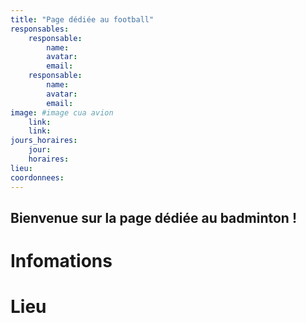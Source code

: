 ```yaml
---
title: "Page dédiée au football"
responsables:   
    responsable:
        name:
        avatar:
        email:
    responsable:
        name:
        avatar:
        email:
image: #image cua avion
    link:
    link:
jours_horaires:
    jour: 
    horaires: 
lieu: 
coordonnees: 
---
```


## Bienvenue sur la page dédiée au badminton !
# Infomations


# Lieu